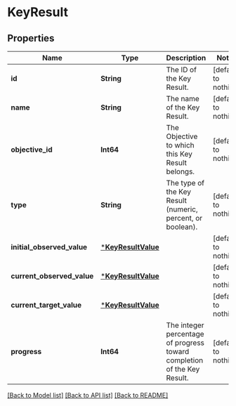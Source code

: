 # KeyResult


## Properties
Name | Type | Description | Notes
------------ | ------------- | ------------- | -------------
**id** | **String** | The ID of the Key Result. | [default to nothing]
**name** | **String** | The name of the Key Result. | [default to nothing]
**objective_id** | **Int64** | The Objective to which this Key Result belongs. | [default to nothing]
**type** | **String** | The type of the Key Result (numeric, percent, or boolean). | [default to nothing]
**initial_observed_value** | [***KeyResultValue**](KeyResultValue.md) |  | [default to nothing]
**current_observed_value** | [***KeyResultValue**](KeyResultValue.md) |  | [default to nothing]
**current_target_value** | [***KeyResultValue**](KeyResultValue.md) |  | [default to nothing]
**progress** | **Int64** | The integer percentage of progress toward completion of the Key Result. | [default to nothing]


[[Back to Model list]](../README.md#models) [[Back to API list]](../README.md#api-endpoints) [[Back to README]](../README.md)


